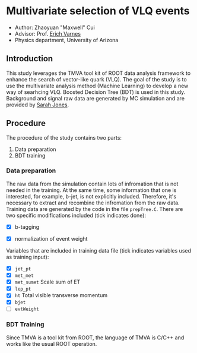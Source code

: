 # Multivariate selection of VLQ events
- Author: Zhaoyuan "Maxwell" Cui
- Advisor: Prof. [Erich Varnes](http://w3.physics.arizona.edu/people/erich-varnes)
- Physics department, University of Arizona 

## Introduction
This study leverages the TMVA tool kit of ROOT data analysis framework to enhance the search of vector-like quark (VLQ). 
The goal of the study is to use the multivariate analysis method (Machine Learning) to develop a new way of searhcing VLQ.
Boosted Decision Tree (BDT) is used in this study. Background and signal raw data are generated by MC simulation and are provided by [Sarah Jones](http://w3.physics.arizona.edu/people/sarah-jones).

## Procedure
The procedure of the study contains two parts:
1. Data preparation
1. BDT training

### Data preparation
The raw data from the simulation contain lots of infromation that is not needed in the training. At the same time, some information that one is interested, for example, b-jet, is not explicitly included. Therefore, it's necessary to extract and recombine the infromation from the raw data. Training data are generated by the code in the file `prepTree.C`. There are two specific modifications included (tick indicates done):
- [x] b-tagging
- [x] normalization of event weight


Variables that are included in training data file (tick indicates variables used as training input):
- [x] `jet_pt`
- [x] `met_met`
- [x] `met_sumet` Scale sum of ET
- [x] `lep_pt`
- [x] `ht` Total visible transverse momentum
- [x] `bjet`
- [ ] `evtWeight`

### BDT Training
Since TMVA is a tool kit from ROOT, the language of TMVA is C/C++ and works like the usual ROOT operation.

